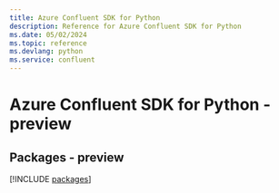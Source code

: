 ```yaml
---
title: Azure Confluent SDK for Python
description: Reference for Azure Confluent SDK for Python
ms.date: 05/02/2024
ms.topic: reference
ms.devlang: python
ms.service: confluent
---
```

# Azure Confluent SDK for Python - preview
## Packages - preview
[!INCLUDE [packages](confluent-index.md)]